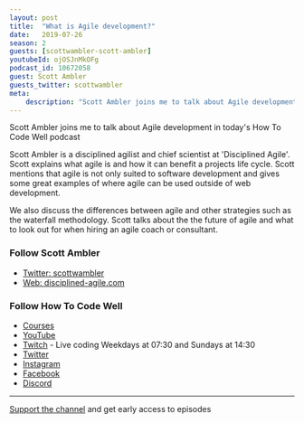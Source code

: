 ```yaml
---
layout: post
title:  "What is Agile development?"
date:   2019-07-26
season: 2
guests: [scottwambler-scott-ambler]
youtubeId: ojOSJnMkOFg
podcast_id: 10672058
guest: Scott Ambler
guests_twitter: scottwambler
meta:
    description: "Scott Ambler joins me to talk about Agile development in today's How To Code Well podcast"
---
```


Scott Ambler joins me to talk about Agile development in today's How To Code Well podcast

Scott Ambler is a disciplined agilist and chief scientist at 'Disciplined Agile'.
Scott explains what agile is and how it can benefit a projects life cycle.  Scott mentions that agile is not only suited to software development and gives some great examples of where agile can be used outside of web development.

We also discuss the differences between agile and other  strategies such as the waterfall methodology.
Scott talks about the the future of agile and what to look out for when hiring an agile coach or consultant.


### Follow Scott Ambler
- [Twitter: scottwambler](https://twitter.com/scottwambler)
- [Web: disciplined-agile.com](http://www.disciplined-agile.com)

### Follow How To Code Well
- [Courses](http://howtocodewell.net)
- [YouTube](http://youtube.com/howtocodewell)
- [Twitch](http://twitch.tv/howtocodewell) - Live coding Weekdays at 07:30 and Sundays at 14:30
- [Twitter](https://twitter.com/howtocodewell)
- [Instagram](http://instagram.com/howtocodewell/)
- [Facebook](http://facebook.com/howtocodewell/)
- [Discord](http://howtocodewell.net/discord)

-------------------------------

[Support the channel](https://www.patreon.com/howToCodeWell) and get early access to episodes
